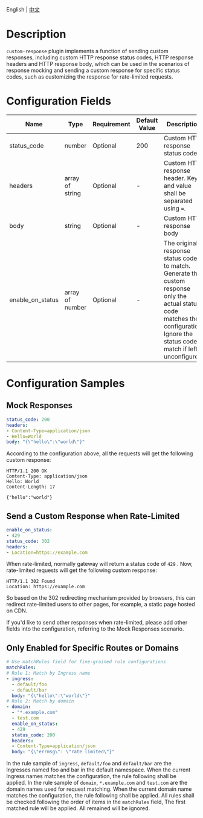 <p>
   English | <a href="README.md">中文</a>
</p>

# Description
`custom-response` plugin implements a function of sending custom responses, including custom HTTP response status codes, HTTP response headers and HTTP response body, which can be used in the scenarios of response mocking and sending a custom response for specific status codes, such as customizing the response for rate-limited requests.

# Configuration Fields

| Name | Type | Requirement |  Default Value | Description |
| -------- | -------- | -------- | -------- | -------- |
|  status_code    |  number     |  Optional      |   200  |  Custom HTTP response status code   |
|  headers     |  array of string      |  Optional     |   -  |  Custom HTTP response header. Key and value shall be separated using `=`.   |
|  body      |  string    |  Optional     |   -   |  Custom HTTP response body  |
|  enable_on_status   |  array of number    |   Optional     |  -  | The original response status code to match. Generate the custom response only the actual status code matches the configuration. Ignore the status code match if left unconfigured.   |

# Configuration Samples

## Mock Responses

```yaml
status_code: 200
headers:
- Content-Type=application/json
- Hello=World
body: "{\"hello\":\"world\"}"

```

According to the configuration above, all the requests will get the following custom response:

```text
HTTP/1.1 200 OK
Content-Type: application/json
Hello: World
Content-Length: 17

{"hello":"world"}
```

## Send a Custom Response when Rate-Limited

```yaml
enable_on_status: 
- 429
status_code: 302
headers:
- Location=https://example.com
```

When rate-limited, normally gateway will return a status code of `429` . Now, rate-limited requests will get the following custom response:

```text
HTTP/1.1 302 Found
Location: https://example.com
```

So based on the 302 redirecting mechanism provided by browsers, this can redirect rate-limited users to other pages, for example, a static page hosted on CDN.

If you'd like to send other responses when rate-limited, please add other fields into the configuration, referring to the Mock Responses scenario.

## Only Enabled for Specific Routes or Domains
```yaml
# Use matchRules field for fine-grained rule configurations 
matchRules:
# Rule 1: Match by Ingress name
- ingress:
  - default/foo
  - default/bar
  body: "{\"hello\":\"world\"}"
# Rule 2: Match by domain
- domain:
  - "*.example.com"
  - test.com
  enable_on_status: 
  - 429
  status_code: 200
  headers:
  - Content-Type=application/json
  body: "{\"errmsg\": \"rate limited\"}"
```
In the rule sample of `ingress`, `default/foo` and `default/bar` are the Ingresses named foo and bar in the default namespace. When the current Ingress names matches the configuration, the rule following shall be applied.
In the rule sample of `domain`, `*.example.com` and `test.com` are the domain names used for request matching. When the current domain name matches the configuration, the rule following shall be applied.
All rules shall be checked following the order of items in the `matchRules` field, The first matched rule will be applied. All remained will be ignored.
